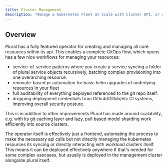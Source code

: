 ```yaml
---
title: Cluster Management
description: 'Manage a Kubernetes Fleet at Scale with Cluster API, or at your own pace'
---
```

## Overview

Plural has a fully featured operator for creating and managing all core resources within its api. This enables a complete GitOps flow, which opens has a few nice workflows for managing your resources:

- service-of-service patterns where you create a service syncing a folder of plural service objects recursively, batching complex provisioning into one overarching resource.
- renovate-based pr automation for basic helm upgrades of underlying resources in your fleet
- full auditability of everything deployed referenced to the git repo itself.
- dropping deployment credentials from Github/Gitlab/etc CI systems, improving overall security posture.

This is in addition to other improvements Plural has made around scalability, e.g. with its git caching layer and lazy, pull based model sharding work efficiently into source clusters.

The operator itself is effectively just a frontend, automating the process to make the necessary api calls but not directly managing the kubernetes resources its syncing or directly interacting with workload clusters itself. This means it can be deployed effectively anywhere if that's needed for some complex usecases, but usually is deployed in the management cluster alongside plural itself.
